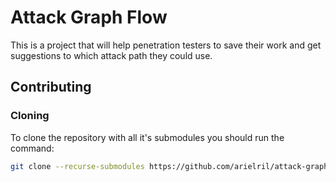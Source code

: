 # Attack Graph Flow

This is a project that will help penetration testers to save their work and get suggestions to which attack path they could use.

## Contributing

### Cloning 

To clone the repository with all it's submodules you should run the command:

```bash
git clone --recurse-submodules https://github.com/arielril/attack-graph-flow
```
